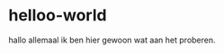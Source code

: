 # helloo-world

hallo allemaal ik ben hier gewoon wat aan het proberen.
 <html>
    <head>
    </head>
 <html>
 
